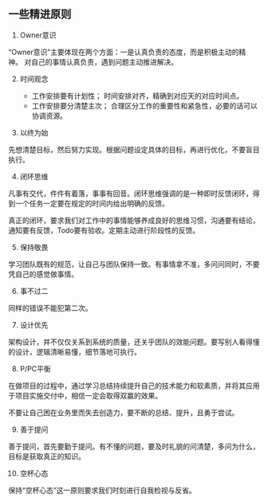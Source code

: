 ## 一些精进原则

1. Owner意识

“Owner意识”主要体现在两个方面：一是认真负责的态度，而是积极主动的精神。
对自己的事情认真负责，遇到问题主动推进解决。

2. 时间观念
    - 工作安排要有计划性；
    时间安排对齐，精确到对应天的对应时间点。
    - 工作安排要分清楚主次；
    合理区分工作的重要性和紧急性，必要的话可以协调资源。

3. 以终为始

先想清楚目标，然后努力实现。根据问题设定具体的目标，再进行优化，不要盲目执行。

4. 闭环思维

凡事有交代，件件有着落，事事有回音。闭环思维强调的是一种即时反馈闭环，得到一个任务一定要在规定的时间内给出明确的反馈。

真正的闭环，要求我们对工作中的事情能够养成良好的思维习惯，沟通要有结论，通知要有反馈，Todo要有验收。定期主动进行阶段性的反馈。

5. 保持敬畏

学习团队既有的规范，让自己与团队保持一致。有事情拿不准，多问问同时，不要凭自己的感觉做事情。

6. 事不过二

同样的错误不能犯第二次。

7. 设计优先

架构设计，并不仅仅关系到系统的质量，还关乎团队的效能问题。要写别人看得懂的设计，逻辑清晰易懂，细节落地可执行。

8. P/PC平衡

在做项目的过程中，通过学习总结持续提升自己的技术能力和软素质，并将其应用于项目实施交付中，相信一定会取得双赢的效果。

不要让自己困在业务里而失去创造力，要不断的总结、提升，且勇于尝试。

9. 善于提问

善于提问，首先要勤于提问。有不懂的问题，要及时礼貌的问清楚，多问为什么，目标是获取真正的知识。

10. 空杯心态

保持“空杯心态”这一原则要求我们时刻进行自我检视与反省。



